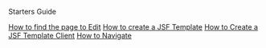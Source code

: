 Starters Guide

[How to find the page to Edit]()
[How to create a JSF Template]()
[How to Create a JSF Template Client]()
[How to Navigate]()